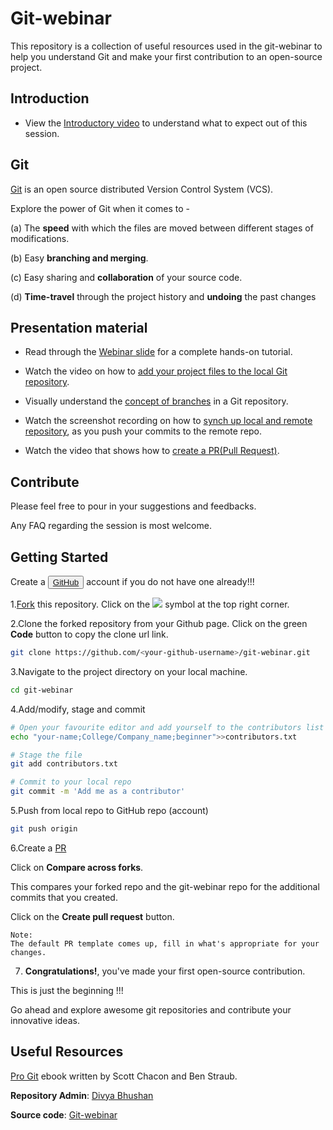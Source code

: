 # Git-webinar

This repository is a collection of useful resources used in the git-webinar to help you understand Git and make your first contribution to an open-source project.

## Introduction

* View the [Introductory video](demo_videos/git-webinar-introduction.mp4) to understand what to expect out of this session.

## Git

[Git](https://medium.com/@divya_bhushan/git-basic-terms-and-commands-quick-guide-beginner-friendly-d116ba68b3fa) is an open source distributed Version Control System (VCS).

Explore the power of Git when it comes to -

(a) The **speed** with which the files are moved between different stages of modifications.

(b) Easy **branching and merging**.

(c) Easy sharing and **collaboration** of your source code.

(d) **Time-travel** through the project history and **undoing** the past changes

## Presentation material

* Read through the [Webinar slide](ppt/git_tutorial.ppt) for a complete hands-on tutorial.

* Watch the video on how to [add your project files to the local Git repository](https://www.youtube.com/watch?time_continue=1&v=Lwfq_pYqads&feature=emb_logo).

* Visually understand the [concept of branches](demo_videos/Git_branch_concept.mov) in a Git repository.

* Watch the screenshot recording on how to [synch up local and remote repository](demo_videos/Synch_Local_Remote.mov), as you push your commits to the remote repo.

* Watch the video that shows how to [create a PR(Pull Request)](demo_videos/create_a_PR.mov).

## Contribute

Please feel free to pour in your suggestions and feedbacks.

Any FAQ regarding the session is most welcome.

## Getting Started

Create a <button>
<a href="https://github.com/">GitHub</a>
</button> account if you do not have one already!!!

1.[Fork](https://github.com/divyabhushan/git-webinar) this repository. Click on the <a href="https://github.com/vinitshahdeo/Water-Monitoring-System/"><img src="https://img.icons8.com/ios/24/000000/code-fork.png"></a> symbol at the top right corner.

2.Clone the forked repository from your Github page.
Click on the green **Code** button to copy the clone url link.

```bash
git clone https://github.com/<your-github-username>/git-webinar.git
```

3.Navigate to the project directory on your local machine.

```bash
cd git-webinar
```

4.Add/modify, stage and commit

```bash
# Open your favourite editor and add yourself to the contributors list
echo "your-name;College/Company_name;beginner">>contributors.txt

# Stage the file
git add contributors.txt

# Commit to your local repo
git commit -m 'Add me as a contributor'
```

5.Push from local repo to GitHub repo (account)

```bash
git push origin
```

6.Create a [PR](https://github.com/divyabhushan/git-webinar/compare)

Click on **Compare across forks**.

This compares your forked repo and the git-webinar repo for the additional commits that you created.

Click on the **Create pull request** button.

    Note:
    The default PR template comes up, fill in what's appropriate for your changes.

7. **Congratulations!**, you've made your first open-source contribution.

This is just the beginning !!!

Go ahead and explore awesome git repositories and contribute your innovative ideas.

## Useful Resources

[Pro Git](https://git-scm.com/book/en/v2) ebook written by Scott Chacon and Ben Straub.

**Repository Admin**: [Divya Bhushan](https://www.linkedin.com/in/divyabhushan/)

**Source code**: [Git-webinar](https://github.com/divyabhushan/git-webinar)
